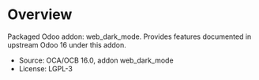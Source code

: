 # Overview

Packaged Odoo addon: web_dark_mode. Provides features documented in upstream Odoo 16 under this addon.

- Source: OCA/OCB 16.0, addon web_dark_mode
- License: LGPL-3

